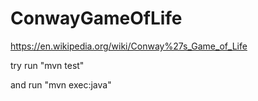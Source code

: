 # ConwayGameOfLife
https://en.wikipedia.org/wiki/Conway%27s_Game_of_Life

try run "mvn test"

and run "mvn exec:java"
